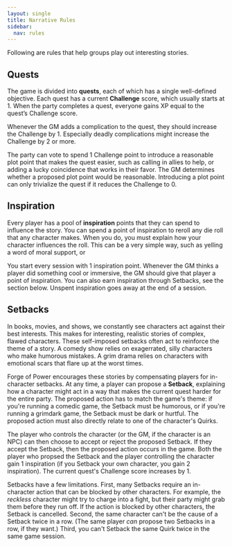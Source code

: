 ```yaml
---
layout: single
title: Narrative Rules
sidebar:
  nav: rules
---
```


Following are rules that help groups play out interesting stories.

## Quests

The game is divided into **quests**, each of which has a single well-defined objective. Each quest has a current **Challenge** score, which usually starts at 1. When the party completes a quest, everyone gains XP equal to the quest’s Challenge score.

Whenever the GM adds a complication to the quest, they should increase the Challenge by 1. Especially deadly complications might increase the Challenge by 2 or more.

The party can vote to spend 1 Challenge point to introduce a reasonable plot point that makes the quest easier, such as calling in allies to help, or adding a lucky coincidence that works in their favor. The GM determines whether a proposed plot point would be reasonable. Introducing a plot point can only trivialize the quest if it reduces the Challenge to 0.

## Inspiration

Every player has a pool of **inspiration** points that they can spend to influence the story. You can spend a point of inspiration to reroll any die roll that any character makes. When you do, you must explain how your character influences the roll. This can be a very simple way, such as yelling a word of moral support, or 

You start every session with 1 inspiration point. Whenever the GM thinks a player did something cool or immersive, the GM should give that player a point of inspiration. You can also earn inspiration through Setbacks, see the section below. Unspent inspiration goes away at the end of a session.

## Setbacks

In books, movies, and shows, we constantly see characters act against their best interests. This makes for interesting, realistic stories of complex, flawed characters. These self-imposed setbacks often act to reinforce the theme of a story. A comedy show relies on exagerrated, silly characters who make humorous mistakes. A grim drama relies on characters with emotional scars that flare up at the worst times.

Forge of Power encourages these stories by compensating players for in-character setbacks. At any time, a player can propose a **Setback**, explaining how a character might act in a way that makes the current quest harder for the entire party. The proposed action has to match the game's theme: if you're running a comedic game, the Setback must be humorous, or if you're running a grimdark game, the Setback must be dark or hurtful. The proposed action must also directly relate to one of the character's Quirks.

The player who controls the character (or the GM, if the character is an NPC) can then choose to accept or reject the proposed Setback. If they accept the Setback, then the proposed action occurs in the game. Both the player who propsed the Setback and the player controlling the character gain 1 inspiration (if you Setback your own character, you gain 2 inspiration). The current quest's Challenge score increases by 1.

Setbacks have a few limitations. First, many Setbacks require an in-character action that can be blocked by other characters. For example, the *reckless* character might try to charge into a fight, but their party might grab them before they run off. If the action is blocked by other characters, the Setback is cancelled. Second, the same character can't be the cause of a Setback twice in a row. (The same player *can* propose two Setbacks in a row, if they want.) Third, you can't Setback the same Quirk twice in the same game session.
